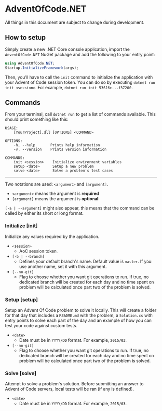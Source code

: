 ﻿# AdventOfCode.NET

All things in this document are subject to change during development.

## How to setup

Simply create a new .NET Core console application, import the `AdventOfCode.NET` NuGet package and add the following to your entry point:

```csharp
using AdventOfCode.NET;
Startup.InitializeFramework(args);
```

Then, you'll have to call the `init` command to initialize the application with your Advent of Code session token.
You can do so by executing `dotnet run init <session>`. For example, `dotnet run init 53616c...f37200`.

## Commands

From your terminal, call `dotnet run` to get a list of commands available. This should print something like this:

```
USAGE:
    [YourProject].dll [OPTIONS] <COMMAND>

OPTIONS:
    -h, --help       Prints help information   
    -v, --version    Prints version information

COMMANDS:
    init <session>    Initialize environment variables
    setup <date>      Setup a new problem
    solve <date>      Solve a problem's test cases
```

___

Two notations are used: `<argument>` and `[argument]`.

- `<argument>` means the argument is **required**
- `[argument]` means the argument is **optional**

`[-a | --argument]` might also appear, this means that the command can be called by either its short or long format.

### Initialize [init]

Initialize any values required by the application.
- `<session>`
  - AoC session token.
- `[-b | --branch]`
  - Defines your default branch's name. Default value is `master`. If you use another name, set it with this argument.
- `[--no-git]`
  - Flag to choose whether you want git operations to run. If true, no dedicated branch will be created for each day and no time spent on problem will be calculated once part two of the problem is solved.


### Setup [setup]

Setup an Advent Of Code problem to solve it locally. 
This will create a folder for that day that includes a `README.md` with the problem, a `Solution.cs` with entry points to solve each part of the day and an example of how you can test your code against custom tests.
- `<date>`
  - Date must be in `YYYY/DD` format. For example, `2015/03`.
- `[--no-git]`
  - Flag to choose whether you want git operations to run. If true, no dedicated branch will be created for each day and no time spent on problem will be calculated once part two of the problem is solved.

### Solve [solve]

Attempt to solve a problem's solution. Before submitting an answer to Advent of Code servers, local tests will be ran (if any is defined).
- `<date>`
  - Date must be in `YYYY/DD` format. For example, `2015/03`.